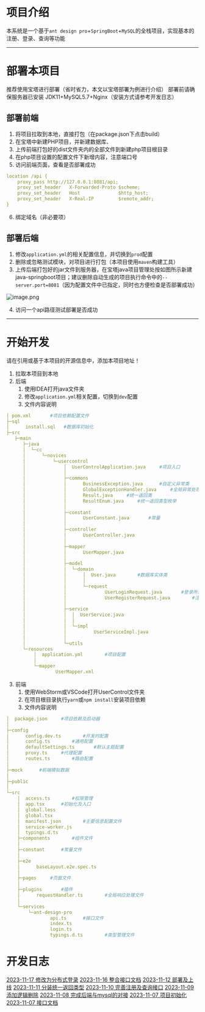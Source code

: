 # 项目介绍
本系统是一个基于`ant design pro`+`SpringBoot`+`MySQL`的全栈项目，实现基本的注册、登录、查询等功能

---

# 部署本项目
推荐使用宝塔进行部署（省时省力，本文以宝塔部署为例进行介绍）
部署前请确保服务器已安装 JDK11+MySQL5.7+Nginx（安装方式请参考开发日志）
## 部署前端

1. 将项目拉取到本地，直接打包（在package.json下点击build）
2. 在宝塔中新建PHP项目，并新建数据库、
3. 上传前端打包好的dist文件夹内的全部文件到新建php项目根目录
4. 在php项目设置的配置文件下新增内容，注意端口号
5. 访问前端页面，查看是否部署成功
```yaml
location /api {
    proxy_pass http://127.0.0.1:8081/api;
    proxy_set_header   X-Forwarded-Proto $scheme;
    proxy_set_header   Host              $http_host;
    proxy_set_header   X-Real-IP         $remote_addr;
}
```

6. 绑定域名（非必要项）
## 部署后端

1. 修改`application.yml`的相关配置信息，并切换到`prod`配置
2. 删除或忽略测试模块，对项目进行打包（本项目使用`maven`构建工具）
3. 上传后端打包好的jar文件到服务器，在宝塔java项目管理处按如图所示新建java-springboot项目；建议删除自动生成的项目执行命令中的`--server.port=8081`（因为配置文件中已指定，同时也方便检查是否部署成功）

![image.png](https://cdn.nlark.com/yuque/0/2023/png/35819403/1699839786299-dcf56d90-a216-4f03-b73e-888d915f730e.png#averageHue=%23f4f4f4&clientId=u6e7db573-bc80-4&id=Mf5Li&originHeight=867&originWidth=792&originalType=binary&ratio=1&rotation=0&showTitle=false&size=91490&status=done&style=none&taskId=u64979403-4e9f-4fc2-9c4f-76bf066e907&title=)

4. 访问一个api路径测试部署是否成功

---

# 开始开发
请在引用或基于本项目的开源信息中，添加本项目地址！

1. 拉取本项目到本地
2. 后端
   1. 使用IDEA打开java文件夹
   2. 修改`application.yml`相关配置，切换到`dev`配置
   3. 文件内容说明
```yaml
│ pom.xml		#项目依赖配置文件
├─sql
│      install.sql	 #数据库初始化
├─src
   ├─main
      ├─java
      │  └─cc
      │      └─novices
      │          └─usercontrol
      │              │  UserControlApplication.java		#项目入口
      │              │  
      │              ├─commons
      │              │      BusinessException.java		#自定义异常类
      │              │      GlobalExceptionHandler.java		#全局异常处理器
      │              │      Result.java		#统一返回类
      │              │      ResultEnum.java		#统一返回类型枚举
      │              │      
      │              ├─constant
      │              │      UserConstant.java		#常量
      │              │      
      │              ├─controller
      │              │      UserController.java
      │              │      
      │              ├─mapper
      │              │      UserMapper.java		
      │              │      
      │              ├─model
      │              │  └─domain
      │              │      │  User.java		#数据库实体类
      │              │      │  
      │              │      └─request
      │              │              UserLoginRequest.java		#登录所需参数实体类
      │              │              UserRegisterRequest.java		#注册所需参数实体类
      │              │              
      │              ├─service
      │              │  │  UserService.java
      │              │  │  
      │              │  └─impl
      │              │          UserServiceImpl.java
      │              │          
      │              └─utils
      └─resources
          │  application.yml		#项目配置
          │  
          └─mapper
                  UserMapper.xml
```

3. 前端
   1. 使用WebStorm或VSCode打开UserControl文件夹
   2. 在项目根目录执行`yarn`或`npm install`安装项目依赖
   3. 文件内容说明
```yaml
│  package.json		#项目依赖及启动器
│      
├─config
│      config.dev.ts		#开发时配置
│      config.ts		#通用配置
│      defaultSettings.ts		#默认主题配置
│      proxy.ts		#代理配置
│      routes.ts		#路由配置
│
├─mock		#前端模拟数据
│          
├─public
│          
└─src
    │  access.ts		#权限管理
    │  app.tsx		#初始化及入口
    │  global.less
    │  global.tsx		
    │  manifest.json		#主要信息配置文件
    │  service-worker.js
    │  typings.d.ts
    ├─components		#组件文件
    │          
    ├─constant		#常量文件
    │      
    ├─e2e
    │      baseLayout.e2e.spec.ts
    │      
    ├─pages		#页面文件
    │              
    ├─plugins		#插件
    │      requestHandler.ts		#全局响应处理文件
    │      
    └─services
        └─ant-design-pro
                api.ts		#接口文件
                index.ts
                login.ts
                typings.d.ts		#类型管理文件
```
# 开发日志
[2023-11-17 修改为分布式登录](./Doc/2023-11-17.md)
[2023-11-16 整合接口文档](./Doc/2023-11-16.md)
[2023-11-12 部署及上线](./Doc/2023-11-12.md)
[2023-11-11 分装统一返回类型](./Doc/2023-11-11.md)
[2023-11-10 完善注册及查询接口](./Doc/2023-11-10.md)
[2023-11-09 添加逻辑删除](./Doc/2023-11-09.md)
[2023-11-08 完成后端与mysql的对接](./Doc/2023-11-08.md)
[2023-11-07 项目初始化](./Doc/2023-11-07.md)
[2023-11-07 接口文档](./Doc/2023-11-16.md)